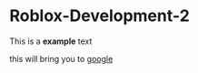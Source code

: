 # Roblox-Development-2

This is a **example** text

this will bring you to [google](https://www.google.com/search?q=v0iid420%40gmail.com&rlz=1C1SQJL_enUS862US862&oq=v0iid420%40gmail.com&aqs=chrome..69i57j69i58.1900j0j7&sourceid=chrome&ie=UTF-8)
